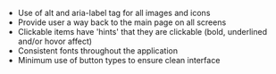 - Use of alt and aria-label tag for all images and icons
- Provide user a way back to the main page on all screens
- Clickable items have 'hints' that they are clickable (bold, underlined and/or hovor affect)
- Consistent fonts throughout the application
- Minimum use of button types to ensure clean interface
